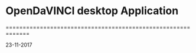 # OpenDaVINCI desktop Application
=============================================================

23-11-2017